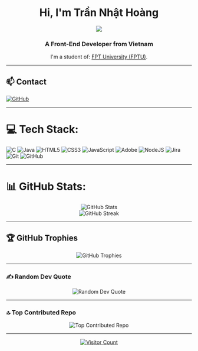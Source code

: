 <h1 align="center">Hi, I'm Trần Nhật Hoàng</h1>
<p align="center"><img src="https://img.icons8.com/color/48/000000/vietnam-circular.png"/></p>
<h3 align="center">A Front-End Developer from Vietnam</h3>
<p align="center">I'm a student of: <a href="https://university.fpt.edu.vn/">FPT University (FPTU)</a>.</p>

---

## 📫 Contact
<p align="left">
  <a href="https://github.com/HoangTranNhat"><img src="https://img.shields.io/badge/GitHub-HoangTranNhat-181717?style=plastic&logo=github&logoColor=white" alt="GitHub"/></a>
</p>

---

# 💻 Tech Stack:
<p align="left">
  <img src="https://img.shields.io/badge/c-%2300599C.svg?style=plastic&logo=c&logoColor=white" alt="C" />
  <img src="https://img.shields.io/badge/java-%23ED8B00.svg?style=plastic&logo=openjdk&logoColor=white" alt="Java" />
  <img src="https://img.shields.io/badge/html5-%23E34F26.svg?style=plastic&logo=html5&logoColor=white" alt="HTML5" />
  <img src="https://img.shields.io/badge/css3-%231572B6.svg?style=plastic&logo=css3&logoColor=white" alt="CSS3" />
  <img src="https://img.shields.io/badge/javascript-%23323330.svg?style=plastic&logo=javascript&logoColor=%23F7DF1E" alt="JavaScript" />
  <img src="https://img.shields.io/badge/adobe-%23FF0000.svg?style=plastic&logo=adobe&logoColor=white" alt="Adobe" />
  <img src="https://img.shields.io/badge/node.js-6DA55F?style=plastic&logo=node.js&logoColor=white" alt="NodeJS" />
  <img src="https://img.shields.io/badge/jira-%230A0FFF.svg?style=plastic&logo=jira&logoColor=white" alt="Jira" />
  <img src="https://img.shields.io/badge/git-%23F05033.svg?style=plastic&logo=git&logoColor=white" alt="Git" />
  <img src="https://img.shields.io/badge/github-%23121011.svg?style=plastic&logo=github&logoColor=white" alt="GitHub" />
</p>

---

# 📊 GitHub Stats:
<p align="center">
  <img src="https://github-readme-stats.vercel.app/api?username=HoangTranNhat&theme=dark&hide_border=false&include_all_commits=false&count_private=false" alt="GitHub Stats" />
  <br/>
  <img src="https://github-readme-streak-stats.herokuapp.com/?user=HoangTranNhat&theme=dark&hide_border=false" alt="GitHub Streak" />
</p>

---

## 🏆 GitHub Trophies
<p align="center">
  <img src="https://github-profile-trophy.vercel.app/?username=HoangTranNhat&theme=radical&no-frame=false&no-bg=true&margin-w=4" alt="GitHub Trophies" />
</p>

---

### ✍️ Random Dev Quote
<p align="center">
  <img src="https://quotes-github-readme.vercel.app/api?type=vertical&theme=radical" alt="Random Dev Quote" />
</p>

---

### 🔝 Top Contributed Repo
<p align="center">
  <img src="https://github-contributor-stats.vercel.app/api?username=HoangTranNhat&limit=5&theme=dark&combine_all_yearly_contributions=true" alt="Top Contributed Repo" />
</p>

---

<p align="center">
  <a href="https://visitcount.itsvg.in">
    <img src="https://visitcount.itsvg.in/api?id=HoangTranNhat&icon=0&color=0" alt="Visitor Count" />
  </a>
</p>
